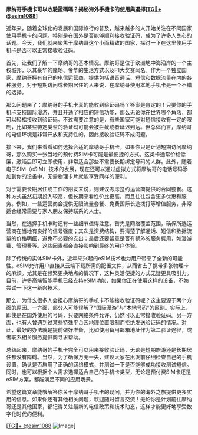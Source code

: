 **摩纳哥手機卡可以收驗證碼嗎？揭秘海外手機卡的使用與選擇[[TG💪+ @esim1088](https://t.me/s/esim1088)]**

近年来，随着全球化的发展和国际旅行的普及，越来越多的人开始关注在不同国家使用手机卡的问题。特别是在国外是否能够顺利接收验证码，成为了许多人关心的话题。今天，我们就来聚焦于摩纳哥这个小而精致的国家，探讨一下在这里使用手机卡是否可以正常接收验证码。

首先，让我们了解一下摩纳哥的基本情况。摩纳哥是位于欧洲地中海沿岸的一个主权城邦，以其豪华的赌场、奢华的生活方式以及F1大奖赛闻名。作为一个独立国家，摩纳哥拥有自己的电信运营商，提供包括语音通话、短信和数据流量在内的各种服务。对于短期访问或长期居住的人来说，在摩纳哥使用本地手机卡是一个不错的选择。

那么问题来了：摩纳哥的手机卡真的能收到验证码吗？答案是肯定的！只要你的手机卡支持国际漫游，并且开通了相应的短信功能，那么无论你在世界哪个角落，都可以轻松接收到验证码。不过需要注意的是，有些国家可能对短信接收有一定的限制，比如某些特定类型的验证码可能会被拦截或者延迟到达。但总体而言，摩纳哥的电信环境是非常开放和支持性的，因此接收验证码不成问题。

接下来，我们来看看如何选择合适的摩纳哥手机卡。如果你只是计划短期访问摩纳哥，那么购买一张当地的预付费SIM卡可能是最便捷的方式。这类卡通常价格低廉，激活后即可立即使用，非常适合那些不需要长期绑定号码的人群。此外，随着电子SIM（eSIM）技术的发展，现在还可以通过虚拟方式将摩纳哥的电话号码添加到你的设备中，无需物理卡片就能享受同样的便利。

对于需要长期居住或工作的朋友来说，则建议考虑签约运营商提供的合同套餐。这种方式虽然初期投入较高，但长期来看性价比更高，而且往往包含更多优惠和服务。例如，一些运营商会提供无限流量套餐、免费国际长途拨打等增值服务，非常适合经常需要与家人朋友保持联系的人士。

当然，在选择手机卡时还有一些细节值得注意。首先是网络覆盖范围，确保所选运营商在当地有良好的信号强度；其次是资费结构，要清楚了解通话、短信和数据流量的价格明细，避免不必要的支出；最后还要留意是否有额外的服务费用，如漫游费、管理费等。这些因素都会直接影响到最终的用户体验。

除了传统的实体SIM卡外，近年来兴起的eSIM技术也为用户带来了全新的可能性。eSIM允许用户直接从云端下载所需的配置文件，从而省去了携带多张物理卡的麻烦。尤其是在频繁更换地点的情况下，这种灵活便捷的方式无疑更具吸引力。目前，许多高端智能手机已经支持eSIM功能，如果你正在使用这样的设备，不妨尝试一下这一新兴技术。

那么，为什么很多人会担心摩纳哥的手机卡不能接收验证码呢？这主要源于两个方面的原因。一方面，部分人可能误解了“国际漫游”与“本地号码”的区别。实际上，即使是在国外使用的号码，只要网络条件允许，仍然可以正常接收验证码。另一方面，也有人曾遇到过某些特殊平台因地理位置限制而拒绝发送验证码的情况。对此，最好的办法就是提前做好准备，比如使用备用邮箱地址作为第二验证途径，或者联系相关服务提供商寻求帮助。

总结起来，摩纳哥的手机卡完全可以用来接收验证码，无论是短期旅游还是长期居住都没有障碍。当然，为了确保万无一失，建议大家在出发前仔细检查自己的手机设置，确认是否启用了正确的网络模式，并测试一下是否能够成功接收测试短信。同时，也可以根据个人需求选择适合自己的手机卡类型，无论是预付费SIM卡还是eSIM方案，都能满足不同的应用场景。

希望这篇文章能够解答你关于摩纳哥手机卡的疑问，并为你的海外之旅提供更多实用的信息。如果你还有其他相关问题，欢迎随时留言交流！无论你是计划前往摩纳哥还是其他国家，都记得关注最新的电信政策和技术动态，这样才能更好地享受数字化时代的便利。

[[TG💪+ @esim1088](https://t.me/s/esim1088) ![Image](https://i.postimg.cc/4NQfJmqS/Snipaste-2025-05-13-00-14-12.png)]